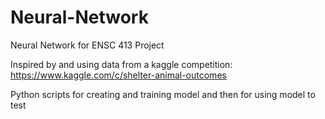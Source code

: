 # Neural-Network
Neural Network for ENSC 413 Project

Inspired by and using data from a kaggle competition: https://www.kaggle.com/c/shelter-animal-outcomes

Python scripts for creating and training model and then for using model to test
